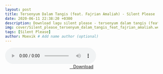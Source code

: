 ```yaml
---
layout: post
title: Tersenyum Dalam Tangis (feat. Fajrian Amaliah) - Silent Please
date: 2020-06-11 22:38:20 +0300
description: Download lagu silent please - tersenyum dalam tangis (feat. fajrian amaliah).mp3 # Add post description (optional)
img: cover/Silent_please_tersenyum_dalam_tangis_feat_fajrian_amaliah.webp # Add image post (optional)
tags: [Silent Please]
author: Moexik # Add name author (optional)
---
```


<audio class='js-player' style="--plyr-color-main: #212121;" controls>
<source src="https://drive.google.com/uc?authuser=0&id=1_5OO-dxLM8BXOdjHi7WtIpuzoHaxm4oW&export=download" type="audio/mp3">
</audio><br />

<center>
<a href="/dl/tersenyumdalamtangis-featfajrianamaliah-silentplease/" ><i class="fa fa-caret-down" aria-hidden="true"></i>&nbsp; &nbsp;Download</a>
</center><br />

